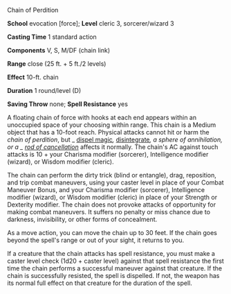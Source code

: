 Chain of Perdition

**School** evocation [force]; **Level** cleric 3, sorcerer/wizard 3

**Casting Time** 1 standard action

**Components** V, S, M/DF (chain link)

**Range** close (25 ft. + 5 ft./2 levels)

**Effect** 10-ft. chain

**Duration** 1 round/level (D)

**Saving Throw** none; **Spell Resistance** yes

A floating chain of force with hooks at each end appears within an unoccupied space of your choosing within range. This chain is a Medium object that has a 10-foot reach. Physical attacks cannot hit or harm the _chain of perdition_, but _ [dispel magic](spells/dispelMagic.md#_dispel-magic)_,_ [disintegrate](spells/disintegrate.md#_disintegrate)_, a _sphere of annihilation_, or a _ [rod of cancellation](magicItems/rods.md#_rod-of-cancellation)_ affects it normally. The chain's AC against touch attacks is 10 + your Charisma modifier (sorcerer), Intelligence modifier (wizard), or Wisdom modifier (cleric).

The chain can perform the dirty trick (blind or entangle), drag, reposition, and trip combat maneuvers, using your caster level in place of your Combat Maneuver Bonus, and your Charisma modifier (sorcerer), Intelligence modifier (wizard), or Wisdom modifier (cleric) in place of your Strength or Dexterity modifier. The chain does not provoke attacks of opportunity for making combat maneuvers. It suffers no penalty or miss chance due to darkness, invisibility, or other forms of concealment.

As a move action, you can move the chain up to 30 feet. If the chain goes beyond the spell's range or out of your sight, it returns to you.

If a creature that the chain attacks has spell resistance, you must make a caster level check (1d20 + caster level) against that spell resistance the first time the chain performs a successful maneuver against that creature. If the chain is successfully resisted, the spell is dispelled. If not, the weapon has its normal full effect on that creature for the duration of the spell.

